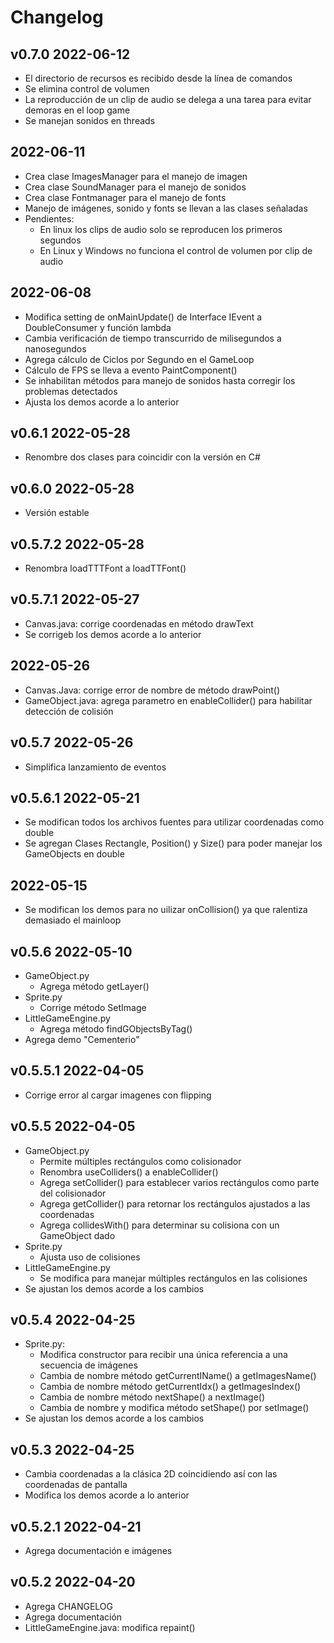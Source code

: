 # Changelog

## v0.7.0 2022-06-12
- El directorio de recursos es recibido desde la línea de comandos
- Se elimina control de volumen
- La reproducción de un clip de audio se delega a una tarea para evitar demoras en el loop game
- Se manejan sonidos en threads

## 2022-06-11
- Crea clase ImagesManager para el manejo de imagen
- Crea clase SoundManager para el manejo de sonidos
- Crea clase Fontmanager para el manejo de fonts
- Manejo de imágenes, sonido y fonts se llevan a las clases señaladas
- Pendientes:
    - En linux los clips de audio solo se reproducen los primeros segundos
    - En Linux y Windows no funciona el control de volumen por clip de audio

## 2022-06-08
- Modifica setting de onMainUpdate() de Interface IEvent a DoubleConsumer y función lambda
- Cambia verificación de tiempo transcurrido de milisegundos a nanosegundos
- Agrega cálculo de Ciclos por Segundo en el GameLoop
- Cálculo de FPS se lleva a evento PaintComponent()
- Se inhabilitan métodos para manejo de sonidos hasta corregir los problemas detectados
- Ajusta los demos acorde a lo anterior

## v0.6.1 2022-05-28
- Renombre dos clases para coincidir con la versión en C#

## v0.6.0 2022-05-28
- Versión estable

## v0.5.7.2 2022-05-28
- Renombra loadTTTFont a loadTTFont()

## v0.5.7.1 2022-05-27
- Canvas.java: corrige coordenadas en método drawText
- Se corrigeb los demos acorde a lo anterior

## 2022-05-26
- Canvas.Java: corrige error de nombre de método drawPoint()
- GameObject.java: agrega parametro en enableCollider() para habilitar detección de colisión

## v0.5.7 2022-05-26
- Simplifica lanzamiento de eventos

## v0.5.6.1 2022-05-21
- Se modifican todos los archivos fuentes para utilizar coordenadas como double
- Se agregan Clases Rectangle, Position() y Size() para poder manejar los GameObjects en double

## 2022-05-15
- Se modifican los demos para no uilizar onCollision() ya que ralentiza demasiado el mainloop

## v0.5.6 2022-05-10
- GameObject.py
    - Agrega método getLayer()
- Sprite.py
    - Corrige método SetImage
- LittleGameEngine.py
    - Agrega método findGObjectsByTag()
- Agrega demo "Cementerio"

## v0.5.5.1 2022-04-05
- Corrige error al cargar imagenes con flipping

## v0.5.5 2022-04-05
- GameObject.py
    - Permite múltiples rectángulos como colisionador
    - Renombra useColliders() a enableCollider()
    - Agrega setCollider() para establecer varios rectángulos como parte del colisionador
    - Agrega getCollider() para retornar los rectángulos ajustados a las coordenadas
    - Agrega collidesWith() para determinar su colisiona con un GameObject dado
- Sprite.py
    - Ajusta uso de colisiones
- LittleGameEngine.py
    - Se modifica para manejar múltiples rectángulos en las colisiones
- Se ajustan los demos acorde a los cambios

## v0.5.4 2022-04-25
- Sprite.py:
  - Modifica constructor para recibir una única referencia a una secuencia de imágenes
  - Cambia de nombre método getCurrentIName() a getImagesName()
  - Cambia de nombre método getCurrentIdx() a getImagesIndex()
  - Cambia de nombre método nextShape() a nextImage()
  - Cambia de nombre y modifica método setShape() por setImage()
- Se ajustan los demos acorde a los cambios

## v0.5.3 2022-04-25
- Cambia coordenadas a la clásica 2D coincidiendo así con las coordenadas de pantalla
- Modifica los demos acorde a lo anterior

## v0.5.2.1 2022-04-21
- Agrega documentación e imágenes

## v0.5.2 2022-04-20
- Agrega CHANGELOG
- Agrega documentación
- LittleGameEngine.java: modifica repaint()
